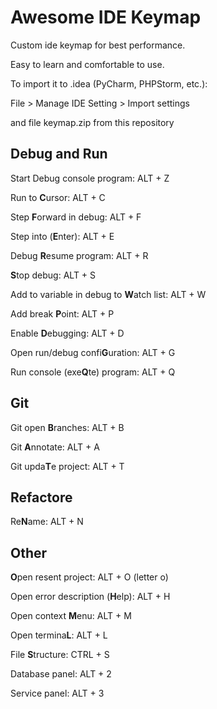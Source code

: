# Awesome IDE Keymap

Custom ide keymap for best performance. 

Easy to learn and comfortable to use.

To import it to .idea (PyCharm, PHPStorm, etc.):

File > Manage IDE Setting > Import settings
 
and file keymap.zip from this repository 

## Debug and Run
Start Debug console program: ALT + Z

Run to **C**ursor: ALT + C

Step **F**orward in debug: ALT + F

Step into (**E**nter): ALT + E

Debug **R**esume program: ALT + R

**S**top debug: ALT + S

Add to variable in debug to **W**atch list: ALT + W

Add break **P**oint: ALT + P

Enable **D**ebugging: ALT + D

Open run/debug  confi**G**uration: ALT + G

Run console (exe**Q**te) program: ALT + Q


## Git

Git open **B**ranches: ALT + B

Git **A**nnotate: ALT + A

Git upda**T**e project: ALT + T

## Refactore

Re**N**ame: ALT + N

## Other

**O**pen resent project: ALT + O (letter o)

Open error description (**H**elp): ALT + H
   
Open context **M**enu: ALT + M

Open termina**L**: ALT + L

File **S**tructure: CTRL + S

Database panel: ALT + 2

Service panel: ALT + 3

